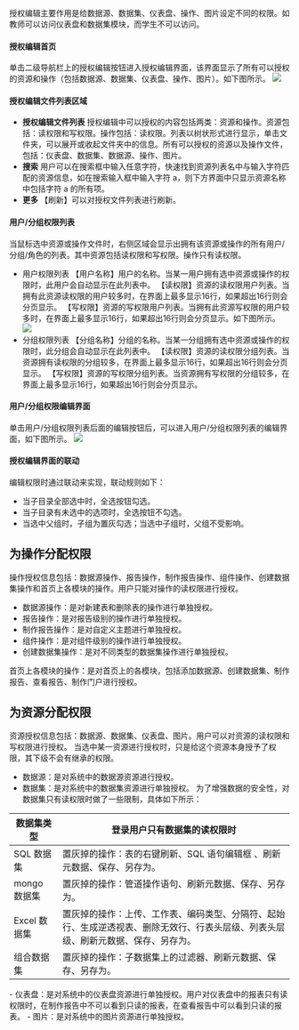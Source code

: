 授权编辑主要作用是给数据源、数据集、仪表盘、操作、图片设定不同的权限。如教师可以访问仪表盘和数据集模块，而学生不可以访问。

#### 授权编辑首页
单击二级导航栏上的授权编辑按钮进入授权编辑界面，该界面显示了所有可以授权的资源和操作（包括数据源、数据集、仪表盘、操作、图片）。如下图所示。
![](https://main.qcloudimg.com/raw/ac2d7c9d802986fd9275d929b4ccaf8b.png)

#### 授权编辑文件列表区域
- **授权编辑文件列表**
授权编辑中可以授权的内容包括两类：资源和操作。资源包括：读权限和写权限。操作包括：读权限。列表以树状形式进行显示，单击文件夹，可以展开或收起文件夹中的信息。所有可以授权的资源以及操作文件，包括：仪表盘、数据集、数据源、操作、图片。
- **搜索**
用户可以在搜索框中输入任意字符，快速找到资源列表名中与输入字符匹配的资源信息，如在搜索输入框中输入字符 a，则下方界面中只显示资源名称中包括字符 a 的所有项。
- **更多**
【刷新】可以对授权文件列表进行刷新。

#### 用户/分组权限列表
当鼠标选中资源或操作文件时，右侧区域会显示出拥有该资源或操作的所有用户/分组/角色的列表。其中资源包括读权限和写权限。操作只有读权限。
- 用户权限列表
【用户名称】用户的名称。当某一用户拥有选中资源或操作的权限时，此用户会自动显示在此列表中。
【读权限】资源的读权限用户列表。当拥有此资源读权限的用户较多时，在界面上最多显示16行，如果超出16行则会分页显示。
【写权限】资源的写权限用户列表。当拥有此资源写权限的用户较多时，在界面上最多显示16行，如果超出16行则会分页显示。如下图所示。
![](https://main.qcloudimg.com/raw/1b634b7d7ac5e067653805a1c634bd67.png)
- 分组权限列表
【分组名称】分组的名称。当某一分组拥有选中资源或操作的权限时，此分组会自动显示在此列表中。
【读权限】资源的读权限分组列表。当资源拥有读权限的分组较多，在界面上最多显示16行，如果超出16行则会分页显示。
【写权限】资源的写权限分组列表。当资源拥有写权限的分组较多，在界面上最多显示16行，如果超出16行则会分页显示。

#### 用户/分组权限编辑界面
单击用户/分组权限列表后面的编辑按钮后，可以进入用户/分组权限列表的编辑界面，如下图所示。
![](https://main.qcloudimg.com/raw/d35ecd2c5204e7c84f774d50a8c97a8a.png)

#### 授权编辑界面的联动
编辑权限时通过联动来实现，联动规则如下：
- 当子目录全部选中时，全选按钮勾选。
- 当子目录有未选中的选项时，全选按钮不勾选。
- 当选中父组时，子组为置灰勾选；当选中子组时，父组不受影响。

## 为操作分配权限
操作授权信息包括：数据源操作、报告操作，制作报告操作、组件操作、创建数据集操作和首页上各模块的操作。用户只能对操作的读权限进行授权。
- 数据源操作：是对新建表和删除表的操作进行单独授权。
- 报告操作：是对报告级别的操作进行单独授权。
- 制作报告操作：是对自定义主题进行单独授权。
- 组件操作：是对组件级别的操作进行单独授权。
- 创建数据集操作：是对不同类型的数据集操作进行单独授权。

首页上各模块的操作：是对首页上的各模块，包括添加数据源、创建数据集、制作报告、查看报告、制作门户进行授权。

## 为资源分配权限
资源授权信息包括：数据源、数据集、仪表盘、图片。用户可以对资源的读权限和写权限进行授权。 当选中某一资源进行授权时，只是给这个资源本身授予了权限，其下级不会有继承的权限。
- 数据源：是对系统中的数据源资源进行授权。
- 数据集：是对系统中的数据集资源进行单独授权。
为了增强数据的安全性，对数据集只有读权限时做了一些限制，具体如下所示：
<table>
<thead>
<tr>
<th>数据集类型</th>
<th>登录用户只有数据集的读权限时</th>
</tr>
</thead>
<tbody><tr>
<td>SQL 数据集</td>
<td>置灰掉的操作：表的右键刷新、SQL 语句编辑框 、刷新元数据、保存、另存为。</td>
</tr>
<tr>
<td>mongo 数据集</td>
<td>置灰掉的操作：管道操作语句、刷新元数据、保存、另存为。</td>
</tr>
<tr>
<td>Excel 数据集</td>
<td>置灰掉的操作：上传、工作表、编码类型、分隔符、起始行、生成逆透视表、删除无效行、行表头层级、列表头层级、刷新元数据、保存、另存为。</td>
</tr>
<tr>
<td>组合数据集</td>
<td>置灰掉的操作：子数据集上的过滤器、刷新元数据、保存、另存为。</td>
</tr>
</tbody></table>
- 仪表盘：是对系统中的仪表盘资源进行单独授权。用户对仪表盘中的报表只有读权限时，在制作报告中不可以看到只读的报表，在查看报告中可以看到只读的报表。
- 图片：是对系统中的图片资源进行单独授权。



